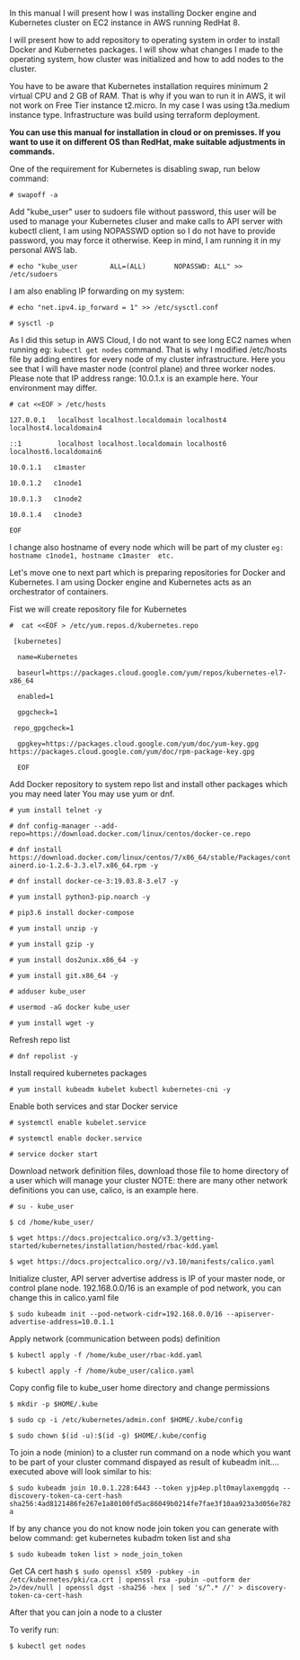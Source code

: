 In this manual I will present how I was installing Docker engine and Kubernetes cluster on EC2 instance in AWS running RedHat 8.

I will present how to add repository to operating system in order to install Docker and Kubernetes packages.
I will show what changes I made to the operating system, how cluster was initialized and how to add nodes to the cluster.

You have to be aware that Kubernetes installation requires minimum 2 virtual CPU and 2 GB of RAM.
That is why if you wan to run it in AWS, it wil not work on Free Tier instance t2.micro.
In my case I was using t3a.medium instance type.
Infrastructure was build using terraform deployment.

**You can use this manual for installation in cloud or on premisses. If you want to use it on different OS than RedHat, make suitable adjustments in commands.**

One of the requirement for Kubernetes is disabling swap, run below command:

`# swapoff -a`

Add "kube_user" user to sudoers file without password, this user will be used to manage your Kubernetes cluser and make calls
to API server with kubectl client, I am using NOPASSWD option so I do not have to provide password, you may force it otherwise.
Keep in mind, I am running it in my personal AWS lab.

`# echo "kube_user        ALL=(ALL)       NOPASSWD: ALL" >> /etc/sudoers`

I am also enabling IP forwarding on my system:

`# echo "net.ipv4.ip_forward = 1" >> /etc/sysctl.conf`

`# sysctl -p`

As I did this setup in AWS Cloud, I do not want to see long EC2 names when running eg: `kubectl get nodes` command.
That is why I modified /etc/hosts file by adding entires for every node of my cluster infrastructure.
Here you see that I will have master node (control plane) and three worker nodes.
Please note that IP address range: 10.0.1.x is an example here. Your environment may differ.

`# cat <<EOF > /etc/hosts`

`127.0.0.1   localhost localhost.localdomain localhost4 localhost4.localdomain4`

`::1         localhost localhost.localdomain localhost6 localhost6.localdomain6`

`10.0.1.1   c1master`

`10.0.1.2   c1node1`

`10.0.1.3   c1node2`

`10.0.1.4   c1node3`

`EOF`

I change also hostname of every node which will be part of my cluster
`eg: hostname c1node1, hostname c1master  etc.`


Let's move one to next part which is preparing repositories for Docker and Kubernetes.
I am using Docker engine and Kubernetes acts as an orchestrator of containers.

Fist we will create repository file for Kubernetes

`#  cat <<EOF > /etc/yum.repos.d/kubernetes.repo `

`  [kubernetes] `

`  name=Kubernetes`

`  baseurl=https://packages.cloud.google.com/yum/repos/kubernetes-el7-x86_64`

`  enabled=1`

`  gpgcheck=1`

` repo_gpgcheck=1`

`  gpgkey=https://packages.cloud.google.com/yum/doc/yum-key.gpg https://packages.cloud.google.com/yum/doc/rpm-package-key.gpg`

`  EOF`


Add Docker repository to system repo list and install other packages which you may need later
You may use yum or dnf.


`# yum install telnet -y`

`# dnf config-manager --add-repo=https://download.docker.com/linux/centos/docker-ce.repo`

`# dnf install https://download.docker.com/linux/centos/7/x86_64/stable/Packages/containerd.io-1.2.6-3.3.el7.x86_64.rpm -y`

`# dnf install docker-ce-3:19.03.8-3.el7 -y`

`# yum install python3-pip.noarch -y`

`# pip3.6 install docker-compose`

`# yum install unzip -y`

`# yum install gzip -y`

`# yum install dos2unix.x86_64 -y`

`# yum install git.x86_64 -y`

`# adduser kube_user`

`# usermod -aG docker kube_user`

`# yum install wget -y`


Refresh repo list

`# dnf repolist -y`


Install required kubernetes packages

`# yum install kubeadm kubelet kubectl kubernetes-cni -y`

Enable both services and star Docker service

`# systemctl enable kubelet.service`

`# systemctl enable docker.service`

`# service docker start`


Download network definition files, download those file to home directory of a user which will manage your cluster
NOTE:  there are many other network definitions you can use, calico, is an example here.

`# su - kube_user`

`$ cd /home/kube_user/`

`$ wget https://docs.projectcalico.org/v3.3/getting-started/kubernetes/installation/hosted/rbac-kdd.yaml`

`$ wget https://docs.projectcalico.org//v3.10/manifests/calico.yaml `


Initialize cluster, API server advertise address is IP of your master node, or control plane node.
192.168.0.0/16 is an example of pod network, you can change this in calico.yaml file 

`$ sudo kubeadm init --pod-network-cidr=192.168.0.0/16 --apiserver-advertise-address=10.0.1.1`


Apply network (communication between pods) definition

`$ kubectl apply -f /home/kube_user/rbac-kdd.yaml`

`$ kubectl apply -f /home/kube_user/calico.yaml	`


Copy config file to kube_user home directory and change permissions

`$ mkdir -p $HOME/.kube`

`$ sudo cp -i /etc/kubernetes/admin.conf $HOME/.kube/config`

`$ sudo chown $(id -u):$(id -g) $HOME/.kube/config`


To join a node (minion) to a cluster run command on a node which you want to be part of your cluster
command dispayed as result of kubeadm init.... executed above
will look similar to his:

`$ sudo kubeadm join 10.0.1.228:6443 --token yjp4ep.plt0maylaxemggdq --discovery-token-ca-cert-hash sha256:4ad8121486fe267e1a80100fd5ac86049b0214fe7fae3f10aa923a3d056e782a`

If by any chance you do not know node join token you can generate with below command:
get kubernetes kubadm token list and sha

`$ sudo kubeadm token list > node_join_token`

Get CA cert hash
`$ sudo openssl x509 -pubkey -in /etc/kubernetes/pki/ca.crt | openssl rsa -pubin -outform der 2>/dev/null | openssl dgst -sha256 -hex | sed 's/^.* //' > discovery-token-ca-cert-hash`


After that you can join a node to a cluster

To verify run:

`$ kubectl get nodes`
